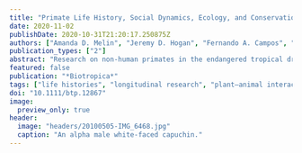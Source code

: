 ```yaml
---
title: "Primate Life History, Social Dynamics, Ecology, and Conservation: Contributions from Long-Term Research in Área de Conservación Guanacaste, Costa Rica"
date: 2020-11-02
publishDate: 2020-10-31T21:20:17.250875Z
authors: ["Amanda D. Melin", "Jeremy D. Hogan", "Fernando A. Campos", "Eva Wikberg", "Gillian King-Bailey", "Shasta Webb", "Urs Kalbitzer", "Norberto Asensio", "Evin Murillo-Chacon", "Saul Cheves Hernandez", "Adrian Guadamuz Chavarria", "Colleen M. Schaffner", "Shoji Kawamura", "Filippo Aureli", "Linda Fedigan", "Katharine M. Jack"]
publication_types: ["2"]
abstract: "Research on non-human primates in the endangered tropical dry forest of Sector Santa Rosa (SSR), Área de Conservación Guanacaste (ACG), was launched in 1983 and is now one of the longest running studies of primates globally. Such continuous study provides a rare opportunity to ask questions that are only answerable through decades-long monitoring of these long-lived monkeys. In turn, the mounting data generated by long-term study, including knowledge of lifetime reproductive success, familial relatedness, comprehensive behavioral and dietary repertoires, and patterns of inter- and intra-annual variation in forest productivity, provide diverse opportunities to researchers, and facilitate studies that are of shorter duration. Here, we review some of the contributions of our longitudinal research on white-faced capuchins and Geoffroy's spider monkeys, together with newer studies on mantled howler monkeys. We begin by synthesizing findings from our research on demography, dispersal, social relationships, and reproduction. These life history and social traits interact with their foraging and sensory ecology, which we review next. We end by highlighting how the longitudinal study of primates in Sector Santa Rosa has made direct and indirect contributions to the conservation of the critically endangered dry forest biome and its inhabitants, as well as to education, community, and forest restoration initiatives. In particular, we focus our review on how long-term research is uniquely positioned to make key contributions spanning different topical areas. Abstract in Spanish is available with online material."
featured: false
publication: "*Biotropica*"
tags: ["life histories", "longitudinal research", "plant–animal interactions", "reproductive strategies", "sensory ecology", "social relationships"]
doi: "10.1111/btp.12867"
image:
  preview_only: true
header:
  image: "headers/20100505-IMG_6468.jpg"
  caption: "An alpha male white-faced capuchin."
---
```


